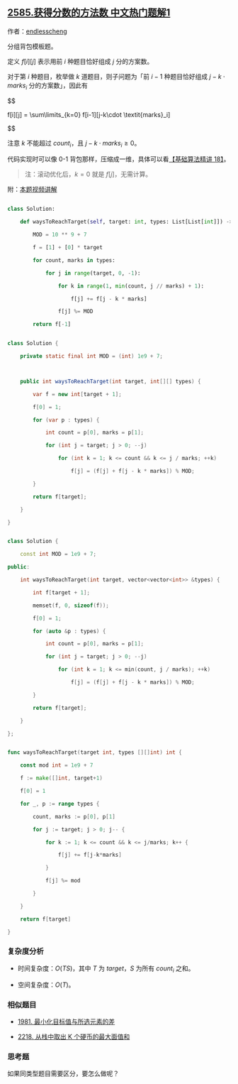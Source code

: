 ## [2585.获得分数的方法数 中文热门题解1](https://leetcode.cn/problems/number-of-ways-to-earn-points/solutions/100000/fen-zu-bei-bao-pythonjavacgo-by-endlessc-ludl)

作者：[endlesscheng](https://leetcode.cn/u/endlesscheng)

分组背包模板题。

定义 $f[i][j]$ 表示用前 $i$ 种题目恰好组成 $j$ 分的方案数。

对于第 $i$ 种题目，枚举做 $k$ 道题目，则子问题为「前 $i-1$ 种题目恰好组成 $j-k\cdot \textit{marks}_i$ 分的方案数」，因此有

$$
f[i][j] = \sum\limits_{k=0} f[i-1][j-k\cdot \textit{marks}_i]
$$

注意 $k$ 不能超过 $\textit{count}_i$，且 $j-k\cdot \textit{marks}_i\ge 0$。

代码实现时可以像 0-1 背包那样，压缩成一维，具体可以看[【基础算法精讲 18】](https://www.bilibili.com/video/BV16Y411v7Y6/)。

> 注：滚动优化后，$k=0$ 就是 $f[j]$，无需计算。

附：[本题视频讲解](https://www.bilibili.com/video/BV1SN411c7eD/)

```py [sol1-Python3]
class Solution:
    def waysToReachTarget(self, target: int, types: List[List[int]]) -> int:
        MOD = 10 ** 9 + 7
        f = [1] + [0] * target
        for count, marks in types:
            for j in range(target, 0, -1):
                for k in range(1, min(count, j // marks) + 1):
                    f[j] += f[j - k * marks]
                f[j] %= MOD
        return f[-1]
```

```java [sol1-Java]
class Solution {
    private static final int MOD = (int) 1e9 + 7;

    public int waysToReachTarget(int target, int[][] types) {
        var f = new int[target + 1];
        f[0] = 1;
        for (var p : types) {
            int count = p[0], marks = p[1];
            for (int j = target; j > 0; --j)
                for (int k = 1; k <= count && k <= j / marks; ++k)
                    f[j] = (f[j] + f[j - k * marks]) % MOD;
        }
        return f[target];
    }
}
```

```cpp [sol1-C++]
class Solution {
    const int MOD = 1e9 + 7;
public:
    int waysToReachTarget(int target, vector<vector<int>> &types) {
        int f[target + 1];
        memset(f, 0, sizeof(f));
        f[0] = 1;
        for (auto &p : types) {
            int count = p[0], marks = p[1];
            for (int j = target; j > 0; --j)
                for (int k = 1; k <= min(count, j / marks); ++k)
                    f[j] = (f[j] + f[j - k * marks]) % MOD;
        }
        return f[target];
    }
};
```

```go [sol1-Go]
func waysToReachTarget(target int, types [][]int) int {
	const mod int = 1e9 + 7
	f := make([]int, target+1)
	f[0] = 1
	for _, p := range types {
		count, marks := p[0], p[1]
		for j := target; j > 0; j-- {
			for k := 1; k <= count && k <= j/marks; k++ {
				f[j] += f[j-k*marks]
			}
			f[j] %= mod
		}
	}
	return f[target]
}
```

### 复杂度分析

- 时间复杂度：$O(TS)$，其中 $T$ 为 $\textit{target}$，$S$ 为所有 $\textit{count}_i$ 之和。
- 空间复杂度：$O(T)$。

### 相似题目

- [1981. 最小化目标值与所选元素的差](https://leetcode.cn/problems/minimize-the-difference-between-target-and-chosen-elements/)
- [2218. 从栈中取出 K 个硬币的最大面值和](https://leetcode.cn/problems/maximum-value-of-k-coins-from-piles/)

### 思考题

如果同类型题目需要区分，要怎么做呢？
